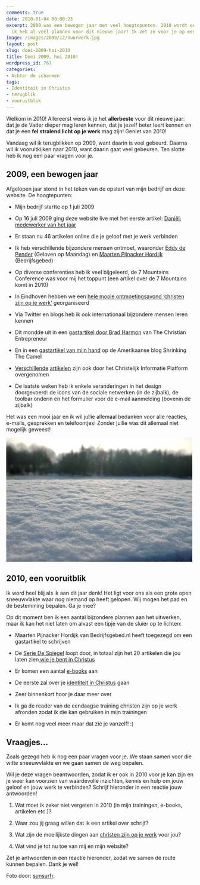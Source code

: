 ```yaml
---
comments: true
date: 2010-01-04 08:00:23
excerpt: 2009 was een bewogen jaar met veel hoogtepunten. 2010 wordt een mooi jaar,
  ik heb al veel plannen voor dit nieuwe jaar! Ik zet ze voor je op een rijtje.
image: /images/2009/12/Vuurwerk.jpg
layout: post
slug: doei-2009-hoi-2010
title: Doei 2009, hoi 2010!
wordpress_id: 767
categories:
- Achter de schermen
tags:
- Identiteit in Christus
- terugblik
- vooruitblik
---
```


Welkom in 2010! Allereerst wens ik je het **allerbeste** voor dit nieuwe jaar: dat je de Vader dieper mag leren kennen, dat je jezelf beter leert kennen en dat je een **fel stralend licht op je werk** mag zijn! Geniet van 2010!

Vandaag wil ik terugblikken op 2009, want daarin is veel gebeurd. Daarna wil ik vooruitkijken naar 2010, want daarin gaat veel gebeuren. Ten slotte heb ik nog een paar vragen voor je.





## 2009, een bewogen jaar


Afgelopen jaar stond in het teken van de opstart van mijn bedrijf en deze website. De hoogtepunten:



	
  * Mijn bedrijf startte op 1 juli 2009

	
  * Op 16 juli 2009 ging deze website live met het eerste artikel: [Daniël: medewerker van het jaar](/2009/07/16/daniel-medewerker-van-het-jaar/)

	
  * Er staan nu 46 artikelen online die je geloof met je werk verbinden

	
  * Ik heb verschillende bijzondere mensen ontmoet, waaronder [Eddy de Pender](http://www.gelovenopmaandag.nl/page12/page12.html) (Geloven op Maandag) en [Maarten Pijnacker Hordijk](http://www.bedrijfsgebed.nl/) (Bedrijfsgebed)

	
  * Op diverse conferenties heb ik veel bijgeleerd, de 7 Mountains Conference was voor mij het toppunt (een artikel over de 7 Mountains komt in 2010)

	
  * In Eindhoven hebben we een [hele mooie ontmoetingsavond ‘christen zijn op je werk’](/2009/11/20/terugblik-ontmoetingsavond-christen-zijn-op-je-werk-eindhoven/) georganiseerd

	
  * Via Twitter en blogs heb ik ook internationaal bijzondere mensen leren kennen

	
  * Dit mondde uit in een [gastartikel door Brad Harmon](/2009/11/23/mogen-christenen-hun-religie-meenemen-naar-het-werk/) van The Christian Entrepreneur

	
  * En in een [gastartikel van mijn hand](http://shrinkingthecamel.com/2009/11/27/11-shortcuts-to-becoming-a-ceo/) op de Amerikaanse blog Shrinking The Camel

	
  * [Verschillende](/2009/07/20/de-impact-van-een-gewone-christen/) [artikelen](/2009/09/24/jezus-elevator-pitch/) zijn ook door het Christelijk Informatie Platform overgenomen

	
  * De laatste weken heb ik enkele veranderingen in het design doorgevoerd: de icons van de sociale netwerken (in de zijbalk), de toolbar onderin en het formulier voor de e-mail aanmelding (bovenin de zijbalk)



Het was een mooi jaar en ik wil jullie allemaal bedanken voor alle reacties, e-mails, gesprekken en telefoontjes! Zonder jullie was dit allemaal niet mogelijk geweest!

![Sneeuwvlakte](/images/2009/12/Sneeuwvlakte.jpg)



## 2010, een vooruitblik


Ik word heel blij als ik aan dit jaar denk! Het ligt voor ons als een grote open sneeuwvlakte waar nog niemand op heeft gelopen. Wij mogen het pad en de bestemming bepalen. Ga je mee?

Op dit moment ben ik een aantal bijzondere plannen aan het uitwerken, maar ik kan het niet laten om alvast een tipje van de sluier op te lichten:



	
  * Maarten Pijnacker Hordijk van Bedrijfsgebed.nl heeft toegezegd om een gastartikel te schrijven

	
  * De [Serie De Spiegel](/2009/11/09/kijk-eens-wat-vaker-in-de-spiegel/) loopt door, in totaal zijn het 20 artikelen die jou laten zien[ wie je bent in Christus](/identiteit/)

	
  * Er komen een aantal [e-books](/despiegel/) aan

	
  * De eerste zal over je [identiteit in Christus](/identiteit/) gaan

	
  * Zeer binnenkort hoor je daar meer over

	
  * Ik ga de reader van de eendaagse training christen zijn op je werk afronden zodat ik die kan gebruiken in mijn trainingen

	
  * Er komt nog veel meer maar dat zie je vanzelf! :)





## Vraagjes...


Zoals gezegd heb ik nog een paar vragen voor je. We staan samen voor die witte sneeuwvlakte en we gaan samen de weg bepalen. 

Wil je deze vragen beantwoorden, zodat ik er ook in 2010 voor je kan zijn en je weer kan voorzien van waardevolle inzichten, kennis en hulp om jouw geloof en jouw werk te verbinden? Schrijf hieronder in een reactie jouw antwoorden!



	
  1. Wat moet ik zeker niet vergeten in 2010 (in mijn trainingen, e-books, artikelen etc.)?

	
  2. Waar zou jij graag willen dat ik een artikel over schrijf?

	
  3. Wat zijn de moeilijkste dingen aan [christen zijn op je werk](/christen-zijn-op-je-werk/) voor jou?

	
  4. Wat vind je tot nu toe van mij en mijn website?



Zet je antwoorden in een reactie hieronder, zodat we samen de route kunnen bepalen. Dank je wel!



Foto door: [sunsurfr](http://www.flickr.com/photos/sunsurfr/472327992/).
